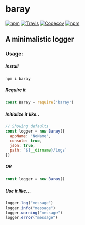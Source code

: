 # baray

[![npm](https://img.shields.io/npm/v/baray.svg)](https://www.npmjs.com/package/baray)
[![Travis](https://img.shields.io/travis/aneeshmg/Baray.svg)](https://travis-ci.org/aneeshmg/Baray)
[![Codecov](https://img.shields.io/codecov/c/github/aneeshmg/baray.svg)](https://codecov.io/gh/aneeshmg/Baray)
[![npm](https://img.shields.io/npm/dt/baray.svg)](https://www.npmjs.com/package/baray)

## A minimalistic logger

### Usage:
##### Install
```shell
npm i baray
```

##### Require it
```javascript
const Baray = require('baray')
```

##### Initialize it like..
```javascript
// Showing defaults
const logger = new Baray({
  appName: "NoName",
  console: true, 
  json: true,
  path: `${__dirname}/logs`
})
```
##### _OR_
```javascript
const logger = new Baray()
```

##### _Use it like..._
```javascript 
logger.log("message")
logger.info("message")
logger.warning("message")
logger.error("message")
```

